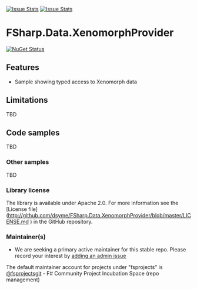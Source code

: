 [![Issue Stats](http://issuestats.com/github/fsprojects/FSharp.Data.Experimental.XenomorphProvider/badge/issue)](http://issuestats.com/github/fsprojects/FSharp.Data.Experimental.XenomorphProvider)
[![Issue Stats](http://issuestats.com/github/fsprojects/FSharp.Data.Experimental.XenomorphProvider/badge/pr)](http://issuestats.com/github/fsprojects/FSharp.Data.Experimental.XenomorphProvider)

FSharp.Data.XenomorphProvider
==============================
[![NuGet Status](http://img.shields.io/nuget/v/FSharp.Data.Experimental.XenomorphProvider.svg?style=flat)](https://www.nuget.org/packages/FSharp.Data.Experimental.XenomorphProvider/)
## Features

* Sample showing typed access to Xenomorph data

## Limitations

TBD

## Code samples

TBD

### Other samples

TBD

### Library license

The library is available under Apache 2.0. For more information see the [License file] 
(http://github.com/dsyme/FSharp.Data.XenomorphProvider/blob/master/LICENSE.md
) in the GitHub repository.

### Maintainer(s)

- We are seeking a primary active maintainer for this stable repo. Please record your interest by [adding an admin issue](https://github.com/fsprojects/FsProjectsAdmin/issues)

The default maintainer account for projects under "fsprojects" is [@fsprojectsgit](https://github.com/fsprojectsgit) - F# Community Project Incubation Space (repo management)

